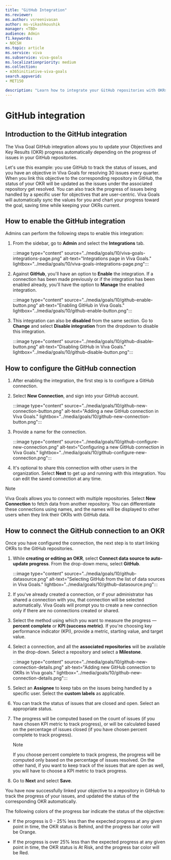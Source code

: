 ```yaml
---
title: "GitHub Integration"
ms.reviewer: 
ms.author: vsreenivasan
author: ms-vikashkoushik
manager: <TBD>
audience: Admin
f1.keywords:
- NOCSH
ms.topic: article
ms.service: viva
ms.subservice: viva-goals
ms.localizationpriority: medium
ms.collection:  
- m365initiative-viva-goals
search.appverid:
- MET150

description: "Learn how to integrate your GitHub repositories with OKRs in Viva Goals."
---
```


# GitHub integration

## Introduction to the GitHub integration

The Viva Goal GitHub integration allows you to update your Objectives and Key Results (OKR) progress automatically depending on the progress of issues in your GitHub repositories. 

Let's use this example: you use GitHub to track the status of issues, and you have an objective in Viva Goals for resolving 30 issues every quarter. When you link this objective to the corresponding repository in GitHub, the status of your OKR will be updated as the issues under the associated repository get resolved. You can also track the progress of issues being handled by a specific user for objectives that are user-centric. Viva Goals will automatically sync the values for you and chart your progress toward the goal, saving time while keeping your OKRs current.

## How to enable the GitHub integration

Admins can perform the following steps to enable this integration:

1. From the sidebar, go to **Admin** and select the **Integrations** tab.
    
    :::image type="content" source="../media/goals/10/viva-goals-integrations-page.png" alt-text="Integrations page in Viva Goals." lightbox="../media/goals/10/viva-goals-integrations-page.png":::

2. Against **GitHub**, you'll have an option to **Enable** the integration. If a connection has been made previously or if the integration has been enabled already, you'll have the option to **Manage** the enabled integration.
    
    :::image type="content" source="../media/goals/10/github-enable-button.png" alt-text="Enabling GitHub in Viva Goals." lightbox="../media/goals/10/github-enable-button.png":::

3. This integration can also be **disabled** from the same section. Go to **Change** and select **Disable integration** from the dropdown to disable this integration.
    
   :::image type="content" source="../media/goals/10/github-disable-button.png" alt-text="Disabling GitHub in Viva Goals." lightbox="../media/goals/10/github-disable-button.png"::: 

## How to configure the GitHub connection

1. After enabling the integration, the first step is to configure a GitHub connection.

2. Select **New Connection**, and sign into your GitHub account.
    
    :::image type="content" source="../media/goals/10/github-new-connection-button.png" alt-text="Adding a new GitHub connection in Viva Goals." lightbox="../media/goals/10/github-new-connection-button.png"::: 

3. Provide a name for the connection.
    
    :::image type="content" source="../media/goals/10/github-configure-new-connection.png" alt-text="Configuring a new GitHub connection in Viva Goals." lightbox="../media/goals/10/github-configure-new-connection.png"::: 

4. It's optional to share this connection with other users in the organization. Select **Next** to get up and running with this integration. You can edit the saved connection at any time.

> [!NOTE]
> Viva Goals allows you to connect with multiple repositories. Select **New Connection** to fetch data from another repository. You can differentiate these connections using names, and the names will be displayed to other users when they link their OKRs with GitHub data.

## How to connect the GitHub connection to an OKR

Once you have configured the connection, the next step is to start linking OKRs to the GitHub repositories.

1. While **creating or editing an OKR**, select **Connect data source to auto-update progress**. From the drop-down menu, select **GitHub**.
    
    :::image type="content" source="../media/goals/10/github-datasource.png" alt-text="Selecting GitHub from the list of data sources in Viva Goals." lightbox="../media/goals/10/github-datasource.png":::

2. If you've already created a connection, or if your administrator has shared a connection with you, that connection will be selected automatically. Viva Goals will prompt you to create a new connection only if there are no connections created or shared.

3. Select the method using which you want to measure the progress — **percent complete** or **KPI (success metric)**. If you're choosing key performance indicator (KPI), provide a metric, starting value, and target value.

4. Select a connection, and all the **associated repositories** will be available in the drop-down. Select a repository and select a **Milestone**.
    
     :::image type="content" source="../media/goals/10/github-new-connection-details.png" alt-text="Adding new GitHub connection to OKRs in Viva goals." lightbox="../media/goals/10/github-new-connection-details.png":::

5. Select an **Assignee** to keep tabs on the issues being handled by a specific user. Select the **custom labels** as applicable.

6. You can track the status of issues that are closed and open. Select an appropriate status.

7. The progress will be computed based on the count of issues (if you have chosen KPI metric to track progress), or will be calculated based on the percentage of issues closed (if you have chosen percent complete to track progress).

    > [!NOTE]
    > If you choose percent complete to track progress, the progress will be computed only based on the percentage of issues resolved. On the other hand, if you want to keep track of the issues that are open as well, you will have to choose a KPI metric to track progress.

8. Go to **Next** and select **Save**.

You have now successfully linked your objective to a repository in GitHub to track the progress of your issues, and updated the status of the corresponding OKR automatically.

The following colors of the progress bar indicate the status of the objective:

- If the progress is 0 - 25% less than the expected progress at any given point in time, the OKR status is Behind, and the progress bar color will be Orange.

- If the progress is over 25% less than the expected progress at any given point in time, the OKR status is At Risk, and the progress bar color will be Red.
